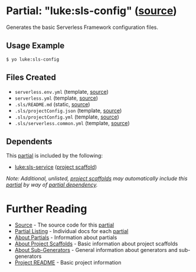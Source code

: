# Partial: "luke:sls-config" ([source](../../generators/sls-config/index.js))

Generates the basic Serverless Framework configuration files.

## Usage Example

```
$ yo luke:sls-config
```


## Files Created

* `serverless.env.yml` (template, [source](../../templates/serverless/_serverless.env.yml))
* `serverless.yml` (template, [source](../../templates/serverless/_serverless.yml))
* `.sls/README.md` (static, [source](../../templates/serverless/_sls/_README.md))
* `.sls/projectConfig.json` (template, [source](../../templates/serverless/_sls/_projectConfig.json))
* `.sls/projectConfig.yml` (template, [source](../../templates/serverless/_sls/_projectConfig.yml))
* `.sls/serverless.common.yml` (template, [source](../../templates/serverless/_sls/_serverless.common.yml))


## Dependents

This [partial](../partials.md) is included by the following:

* [luke:sls-service](../project-scaffolds/sls-service.md) ([project scaffold](../project-scaffolds.md))

_Note: Additional, unlisted, [project scaffolds](../project-scaffolds.md) may
automatically include this [partial](../partials.md) by way of
[partial dependency](../partials.md#partial-dependency)._


# Further Reading

* [Source](../../generators/sls-config/index.js) - The source code for this [partial](../partials.md)
* [Partial Listing](./) - Individual docs for each [partial](../partials.md)
* [About Partials](../partials.md) - Information about partials
* [About Project Scaffolds](../project-scaffolds.md) - Basic information about project scaffolds
* [About Sub-Generators](../generators.md) - General information about generators and sub-generators
* [Project README](../README.md) - Basic project information
